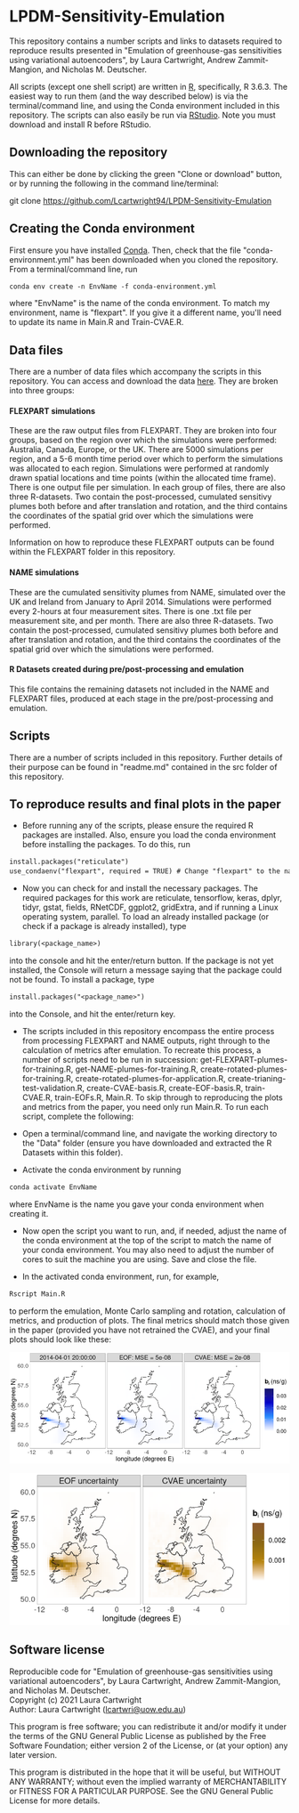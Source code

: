 # LPDM-Sensitivity-Emulation

This repository contains a number scripts and links to datasets required to reproduce results presented in "Emulation of greenhouse-gas sensitivities using variational autoencoders", by Laura Cartwright, Andrew Zammit-Mangion, and Nicholas M. Deutscher.

All scripts (except one shell script) are written in [R](https://www.r-project.org/), specifically, R 3.6.3. The easiest way to run them (and the way described below) is via the terminal/command line, and using the Conda environment included in this repository. The scripts can also easily be run via [RStudio](https://www.rstudio.com/). Note you must download and install R before RStudio.

## Downloading the repository

This can either be done by clicking the green "Clone or download" button, or by running the following in the command line/terminal:

git clone https://github.com/Lcartwright94/LPDM-Sensitivity-Emulation

## Creating the Conda environment

First ensure you have installed [Conda](https://docs.anaconda.com/anaconda/install/index.html). Then, check that the file "conda-environment.yml" has been downloaded when you cloned the repository. From a terminal/command line, run 

```diff
conda env create -n EnvName -f conda-environment.yml 
```

where "EnvName" is the name of the conda environment. To match my environment, name is "flexpart". If you give it a different name, you'll need to update its name in Main.R and Train-CVAE.R. 

## Data files

There are a number of data files which accompany the scripts in this repository. You can access and download the data [here](https://hpc.niasra.uow.edu.au/ckan/dataset/r-data-lpdm-emulation). They are broken into three groups: 

#### FLEXPART simulations

These are the raw output files from FLEXPART. They are broken into four groups, based on the region over which the simulations were performed: Australia, Canada, Europe, or the UK. There are 5000 simulations per region, and a 5-6 month time period over which to perform the simulations was allocated to each region. Simulations were performed at randomly drawn spatial locations and time points (within the allocated time frame). There is one output file per simulation. In each group of files, there are also three R-datasets. Two contain the post-processed, cumulated sensitivy plumes both before and after translation and rotation, and the third contains the coordinates of the spatial grid over which the simulations were performed. 

Information on how to reproduce these FLEXPART outputs can be found within the FLEXPART folder in this repository. 

#### NAME simulations

These are the cumulated sensitivity plumes from NAME, simulated over the UK and Ireland from January to April 2014. Simulations were performed every 2-hours at four measurement sites. There is one .txt file per measurement site, and per month. There are also three R-datasets. Two contain the post-processed, cumulated sensitivy plumes both before and after translation and rotation, and the third contains the coordinates of the spatial grid over which the simulations were performed.

#### R Datasets created during pre/post-processing and emulation

This file contains the remaining datasets not included in the NAME and FLEXPART files, produced at each stage in the pre/post-processing and emulation.

## Scripts

There are a number of scripts included in this repository. Further details of their purpose can be found in "readme.md" contained in the src folder of this repository. 

## To reproduce results and final plots in the paper

* Before running any of the scripts, please ensure the required R packages are installed. Also, ensure you load the conda environment before installing the packages. To do this, run 

```diff 
install.packages("reticulate")
use_condaenv("flexpart", required = TRUE) # Change "flexpart" to the name of your own Conda environment 
```

* Now you can check for and install the necessary packages. The required packages for this work are reticulate, tensorflow, keras, dplyr, tidyr, gstat, fields, RNetCDF, ggplot2, gridExtra, and if running a Linux operating system, parallel. To load an already installed package (or check if a package is already installed), type

```diff
library(<package_name>)
```
into the console and hit the enter/return button. If the package is not yet installed, the Console will return a message saying that the package could not be found. To install a package, type

```diff
install.packages("<package_name>")
```
into the Console, and hit the enter/return key.

* The scripts included in this repository encompass the entire process from processing FLEXPART and NAME outputs, right through to the calculation of metrics after emulation. To recreate this process, a number of scripts need to be run in succession: get-FLEXPART-plumes-for-training.R, get-NAME-plumes-for-training.R, create-rotated-plumes-for-training.R, create-rotated-plumes-for-application.R, create-trianing-test-validation.R, create-CVAE-basis.R, create-EOF-basis.R, train-CVAE.R, train-EOFs.R, Main.R. To skip through to reproducing the plots and metrics from the paper, you need only run Main.R. To run each script, complete the following:

* Open a terminal/command line, and navigate the working directory to the "Data" folder (ensure you have downloaded and extracted the R Datasets within this folder).  
* Activate the conda environment by running 

```diff
conda activate EnvName
```

where EnvName is the name you gave your conda environment when creating it. 

* Now open the script you want to run, and, if needed, adjust the name of the conda environment at the top of the script to match the name of your conda environment. You may also need to adjust the number of cores to suit the machine you are using. Save and close the file.  

* In the activated conda environment, run, for example, 

```diff
Rscript Main.R
```

to perform the emulation, Monte Carlo sampling and rotation, calculation of metrics, and production of plots. The final metrics should match those given in the paper (provided you have not retrained the CVAE), and your final plots should look like these:

<a rel="results" href="https://github.com/Lcartwright94/LPDM-Sensitivity-Emulation/blob/main/IMG/facet-503.png"><img alt="Results plot" style="border-width:0" src="https://github.com/Lcartwright94/LPDM-Sensitivity-Emulation/blob/main/IMG/facet-503.png" /></a>

<a rel="results" href="https://github.com/Lcartwright94/LPDM-Sensitivity-Emulation/blob/main/IMG/facet-503-uncertainty.png"><img alt="Results plot" style="border-width:0" src="https://github.com/Lcartwright94/LPDM-Sensitivity-Emulation/blob/main/IMG/facet-503-uncertainty.png" /></a>



## Software license

Reproducible code for "Emulation of greenhouse-gas sensitivities using variational autoencoders", by Laura Cartwright, Andrew Zammit-Mangion, and Nicholas M. Deutscher.  
Copyright (c) 2021 Laura Cartwright  
Author: Laura Cartwright (lcartwri@uow.edu.au)

This program is free software; you can redistribute it and/or modify it under the terms of the GNU General Public License as published by the Free Software Foundation; either version 2 of the License, or (at your option) any later version.

This program is distributed in the hope that it will be useful, but WITHOUT ANY WARRANTY; without even the implied warranty of MERCHANTABILITY or FITNESS FOR A PARTICULAR PURPOSE.  See the GNU General Public License for more details.
